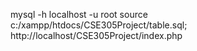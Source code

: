 mysql -h localhost -u root
source c:/xampp/htdocs/CSE305Project/table.sql;
http://localhost/CSE305Project/index.php
